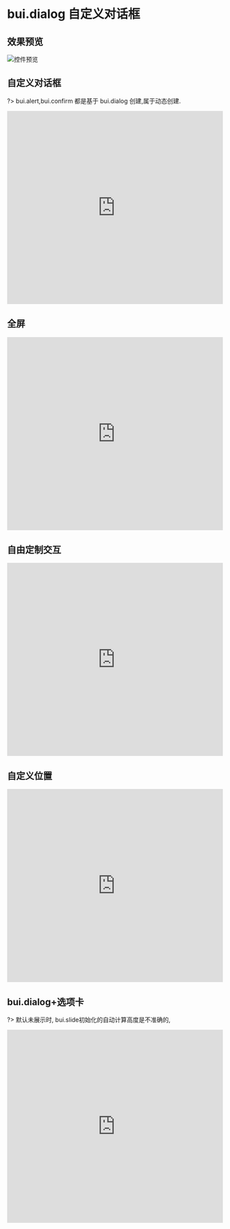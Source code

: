 # bui.dialog 自定义对话框

## 效果预览
![控件预览](http://www.easybui.com/static/images/controls/bui-dialog_low.gif)

## 自定义对话框

?> bui.alert,bui.confirm 都是基于 bui.dialog 创建,属于动态创建.

<iframe width="100%" height="450" src="https://jshare.com.cn/easybui/JhZLxo/share/js,html,css,result" allowfullscreen="allowfullscreen" frameborder="0"></iframe>

## 全屏

<iframe width="100%" height="450" src="https://jshare.com.cn/easybui/JhZLxo/1/share/js,html,css,result" allowfullscreen="allowfullscreen" frameborder="0"></iframe>

## 自由定制交互

<iframe width="100%" height="450" src="https://jshare.com.cn/easybui/JhZLxo/2/share/js,html,css,result" allowfullscreen="allowfullscreen" frameborder="0"></iframe>

## 自定义位置

<iframe width="100%" height="450" src="https://jshare.com.cn/easybui/JhZLxo/3/share/js,html,css,result" allowfullscreen="allowfullscreen" frameborder="0"></iframe>

## bui.dialog+选项卡

?> 默认未展示时, bui.slide初始化的自动计算高度是不准确的, 

<iframe width="100%" height="450" src="https://jshare.com.cn/easybui/JhZLxo/4/share/js,html,css,result" allowfullscreen="allowfullscreen" frameborder="0"></iframe>
